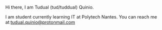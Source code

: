 Hi there, I am Tudual (tud/tuddual) Quinio.

I am student currently learning IT at Polytech Nantes.
You can reach me at:tudual.quinio@protonmail.com
